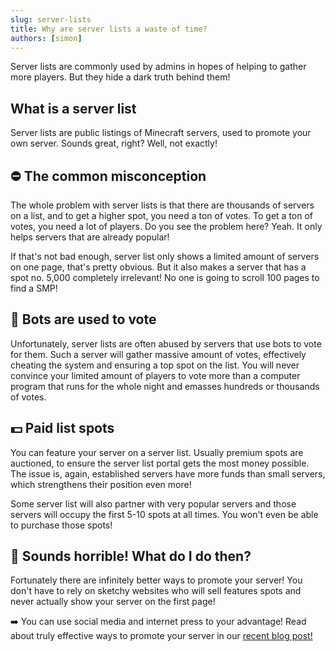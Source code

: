 ```yaml
---
slug: server-lists
title: Why are server lists a waste of time?
authors: [simon]
---
```


Server lists are commonly used by admins in hopes of helping to gather more players. But they hide a dark truth behind them!

<!-- truncate -->


## What is a server list

Server lists are public listings of Minecraft servers, used to promote your own server. Sounds great, right? Well, not exactly!


## ⛔ The common misconception

The whole problem with server lists is that there are thousands of servers on a list, and to get a higher spot, you need a ton of votes.
To get a ton of votes, you need a lot of players. Do you see the problem here? Yeah. It only helps servers that are already popular!

If that's not bad enough, server list only shows a limited amount of servers on one page, that's pretty obvious. But it also makes a server that has a spot no. 5,000 completely irrelevant!
No one is going to scroll 100 pages to find a SMP!

## 🤖 Bots are used to vote

Unfortunately, server lists are often abused by servers that use bots to vote for them. Such a server will gather massive amount of votes, effectively cheating the system and ensuring a top spot on the list.
You will never convince your limited amount of players to vote more than a computer program that runs for the whole night and emasses hundreds or thousands of votes.

## 💵 Paid list spots

You can feature your server on a server list. Usually premium spots are auctioned, to ensure the server list portal gets the most money possible.
The issue is, again, established servers have more funds than small servers, which strengthens their position even more!

Some server list will also partner with very popular servers and those servers will occupy the first 5-10 spots at all times. You won't even be able to purchase those spots!

## 👿 Sounds horrible! What do I do then?

Fortunately there are infinitely better ways to promote your server! You don't have to rely on sketchy websites who will sell features spots and never actually show your server on the first page!

:arrow_right: You can use social media and internet press to your advantage! Read about truly effective ways to promote your server in our [recent blog post!](promotion)
